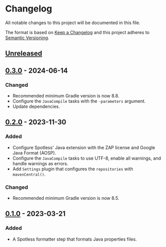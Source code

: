 # Changelog
All notable changes to this project will be documented in this file.

The format is based on [Keep a Changelog](https://keepachangelog.com/en/1.0.0/)
and this project adheres to [Semantic Versioning](https://semver.org/spec/v2.0.0.html).

## [Unreleased]

## [0.3.0] - 2024-06-14
### Changed
- Recommended minimum Gradle version is now 8.8.
- Configure the `JavaCompile` tasks with the `-parameters` argument.
- Update dependencies.

## [0.2.0] - 2023-11-30
### Added
- Configure Spotless' Java extension with the ZAP license and Google Java Format (AOSP).
- Configure the `JavaCompile` tasks to use UTF-8, enable all warnings, and handle warnings as errors.
- Add `Settings` plugin that configures the `repositories` with `mavenCentral()`.

### Changed
- Recommended minimum Gradle version is now 8.5.

## [0.1.0] - 2023-03-21
### Added
- A Spotless formatter step that formats Java properties files.


[Unreleased]: https://github.com/zaproxy/gradle-plugin-common/compare/v0.3.0...HEAD
[0.3.0]: https://github.com/zaproxy/gradle-plugin-common/compare/v0.2.0...v0.3.0
[0.2.0]: https://github.com/zaproxy/gradle-plugin-common/compare/v0.1.0...v0.2.0
[0.1.0]: https://github.com/zaproxy/gradle-plugin-common/compare/ca4e8161eb1ebe85f68cb78de2e26a1cd887732b...v0.1.0
